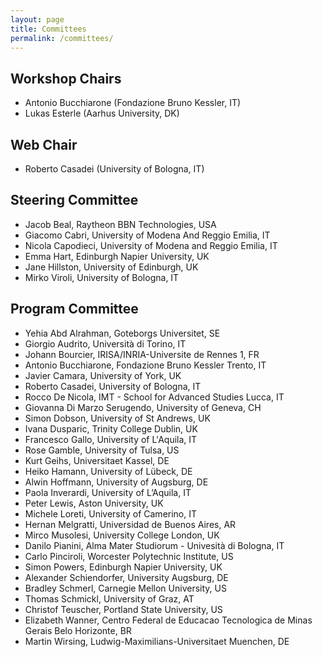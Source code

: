 ```yaml
---
layout: page
title: Committees
permalink: /committees/
---
```


## Workshop Chairs

- Antonio Bucchiarone (Fondazione Bruno Kessler, IT)
- Lukas Esterle (Aarhus University, DK)

## Web Chair

- Roberto Casadei (University of Bologna, IT)

## Steering Committee

- Jacob Beal, Raytheon BBN Technologies, USA
- Giacomo Cabri, University of Modena And Reggio Emilia, IT
- Nicola Capodieci, University of Modena and Reggio Emilia, IT
- Emma Hart, Edinburgh Napier University, UK
- Jane Hillston, University of Edinburgh, UK
- Mirko Viroli, University of Bologna, IT

## Program Committee

- Yehia Abd Alrahman, Goteborgs Universitet, SE
- Giorgio Audrito, Università di Torino, IT
- Johann Bourcier, IRISA/INRIA-Universite de Rennes 1, FR
- Antonio Bucchiarone, Fondazione Bruno Kessler Trento, IT
- Javier Camara, University of York, UK
- Roberto Casadei, University of Bologna, IT
- Rocco De Nicola, IMT - School for Advanced Studies Lucca, IT
- Giovanna Di Marzo Serugendo, University of Geneva, CH
- Simon Dobson, University of St Andrews, UK
- Ivana Dusparic, Trinity College Dublin, UK
- Francesco Gallo, University of L'Aquila, IT
- Rose Gamble, University of Tulsa, US
- Kurt Geihs, Universitaet Kassel, DE
- Heiko Hamann, University of Lübeck, DE
- Alwin Hoffmann, University of Augsburg, DE
- Paola Inverardi, University of L’Aquila, IT
- Peter Lewis, Aston University, UK
- Michele Loreti, University of Camerino, IT
- Hernan Melgratti, Universidad de Buenos Aires, AR
- Mirco Musolesi, University College London, UK
- Danilo Pianini, Alma Mater Studiorum - Univesità di Bologna, IT
- Carlo Pinciroli, Worcester Polytechnic Institute, US
- Simon Powers, Edinburgh Napier University, UK
- Alexander Schiendorfer, University Augsburg, DE
- Bradley Schmerl, Carnegie Mellon University, US
- Thomas Schmickl, University of Graz, AT
- Christof Teuscher, Portland State University, US
- Elizabeth Wanner, Centro Federal de Educacao Tecnologica de Minas Gerais Belo Horizonte, BR
- Martin Wirsing, Ludwig-Maximilians-Universitaet Muenchen, DE
